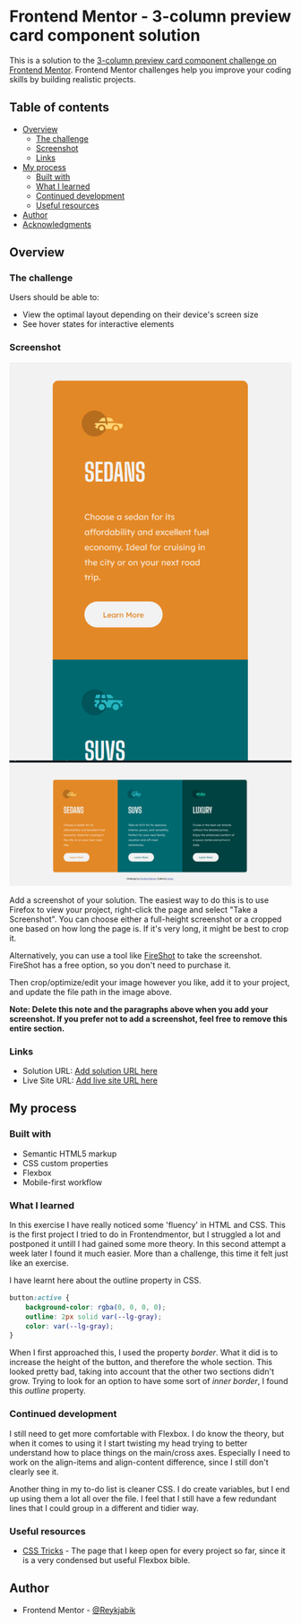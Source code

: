 # Frontend Mentor - 3-column preview card component solution

This is a solution to the [3-column preview card component challenge on Frontend Mentor](https://www.frontendmentor.io/challenges/3column-preview-card-component-pH92eAR2-). Frontend Mentor challenges help you improve your coding skills by building realistic projects. 

## Table of contents

- [Overview](#overview)
  - [The challenge](#the-challenge)
  - [Screenshot](#screenshot)
  - [Links](#links)
- [My process](#my-process)
  - [Built with](#built-with)
  - [What I learned](#what-i-learned)
  - [Continued development](#continued-development)
  - [Useful resources](#useful-resources)
- [Author](#author)
- [Acknowledgments](#acknowledgments)

## Overview

### The challenge

Users should be able to:

- View the optimal layout depending on their device's screen size
- See hover states for interactive elements

### Screenshot

![Mobile](https://github.com/Reykjabik/3-column-preview-card-frontendmentor/blob/main/images/Captura%20de%20pantalla%202021-05-07%20160337.png)
![Desktop](https://github.com/Reykjabik/3-column-preview-card-frontendmentor/blob/main/images/Captura%20de%20pantalla%202021-05-07%20160355.png)

Add a screenshot of your solution. The easiest way to do this is to use Firefox to view your project, right-click the page and select "Take a Screenshot". You can choose either a full-height screenshot or a cropped one based on how long the page is. If it's very long, it might be best to crop it.

Alternatively, you can use a tool like [FireShot](https://getfireshot.com/) to take the screenshot. FireShot has a free option, so you don't need to purchase it. 

Then crop/optimize/edit your image however you like, add it to your project, and update the file path in the image above.

**Note: Delete this note and the paragraphs above when you add your screenshot. If you prefer not to add a screenshot, feel free to remove this entire section.**

### Links

- Solution URL: [Add solution URL here](https://github.com/Reykjabik/3-column-card-preview-frontendmentor)
- Live Site URL: [Add live site URL here](https://your-live-site-url.com)

## My process

### Built with

- Semantic HTML5 markup
- CSS custom properties
- Flexbox
- Mobile-first workflow

### What I learned

In this exercise I have really noticed some 'fluency' in HTML and CSS. This is the first project I tried to do in Frontendmentor, but I struggled a lot and postponed it untill I had gained some more theory. In this second attempt a week later I found it much easier. More than a challenge, this time it felt just like an exercise.

I have learnt here about the outline property in CSS.

```css
button:active {
	background-color: rgba(0, 0, 0, 0);
	outline: 2px solid var(--lg-gray);
	color: var(--lg-gray);
}
```

When I first approached this, I used the property *border*. What it did is to increase the height of the button, and therefore the whole section. This looked pretty bad, taking into account that the other two sections didn't grow. Trying to look for an option to have some sort of *inner border*, I found this *outline* property.

### Continued development

I still need to get more comfortable with Flexbox. I do know the theory, but when it comes to using it I start twisting my head trying to better understand how to place things on the main/cross axes. Especially I need to work on the align-items and align-content difference, since I still don't clearly see it.

Another thing in my to-do list is cleaner CSS. I do create variables, but I end up using them a lot all over the file. I feel that I still have a few redundant lines that I could group in a different and tidier way.

### Useful resources

- [CSS Tricks](https://css-tricks.com/snippets/css/a-guide-to-flexbox/) - The page that I keep open for every project so far, since it is a very condensed but useful Flexbox bible.

## Author

- Frontend Mentor - [@Reykjabik](https://www.frontendmentor.io/profile/Reykjabik)